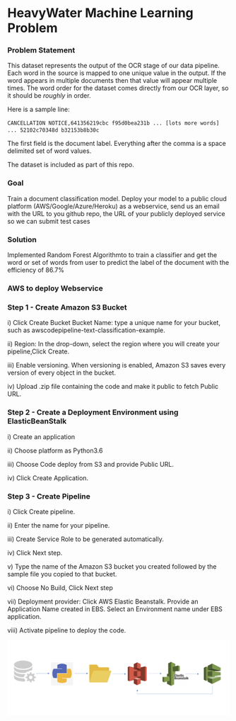 # HeavyWater Machine Learning Problem

### Problem Statement

This dataset represents the output of the OCR stage of our data pipeline. Each word in the source is mapped to one unique value in the output. If the word appears in multiple documents then that value will appear multiple times. The word order for the dataset comes directly from our OCR layer, so it should be _roughly_ in order.

Here is a sample line:

```
CANCELLATION NOTICE,641356219cbc f95d0bea231b ... [lots more words] ... 52102c70348d b32153b8b30c
```

The first field is the document label. Everything after the comma is a space delimited set of word values.

The dataset is included as part of this repo.

### Goal

Train a document classification model. Deploy your model to a public cloud platform (AWS/Google/Azure/Heroku) as a webservice, send us an email with the URL to you github repo, the URL of your publicly deployed service so we can submit test cases 




### Solution

Implemented Random Forest Algorithmto to train a classifier and get the word or set of words from user to predict the label of the document with the efficiency of 86.7%


### AWS to deploy Webservice

### Step 1 - Create Amazon S3 Bucket

i) Click Create Bucket
Bucket Name: type a unique name for your bucket, such as awscodepipeline-text-classification-example.  

ii) Region: In the drop-down, select the region where you will create your pipeline,Click Create.

iii) Enable versioning. When versioning is enabled, Amazon S3 saves every version of every object in the bucket.

iv) Upload .zip file containing the code and make it public to fetch Public URL.

### Step 2 - Create a Deployment Environment using ElasticBeanStalk

i) Create an application

ii) Choose platform as Python3.6

iii) Choose Code deploy from S3 and provide Public URL.

iv) Click Create Application.


### Step 3 - Create Pipeline

i) Click Create pipeline.

ii) Enter the name for your pipeline. 

iii) Create Service Role to be generated automatically.

iv) Click Next step.

v) Type the name of the Amazon S3 bucket you created followed by the sample file you copied to that bucket.

vi) Choose No Build, Click Next step

vii) Deployment provider: Click AWS Elastic Beanstalk. Provide an Application Name created in EBS. Select an Environment name under EBS application.

viii) Activate pipeline to deploy the code.


![alt text](https://github.com/popliabhi/document-classification-test/blob/[master]/Model-Pipeline.png?raw=true)

